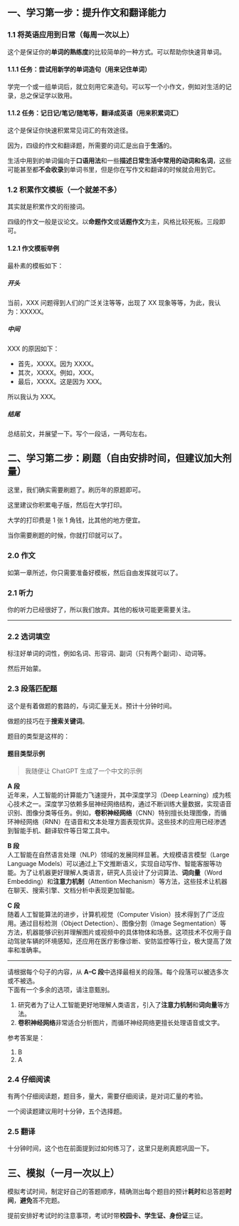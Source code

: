 
## 一、学习第一步：提升作文和翻译能力

### 1.1 将英语应用到日常（每周一次以上）

这个是保证你的**单词的熟练度**的比较简单的一种方式。可以帮助你快速背单词。

#### 1.1.1 任务：尝试用新学的单词造句（用来记住单词）

学完一个或一组单词后，就立刻用它来造句。可以写一个小作文，例如对生活的记录，总之保证学以致用。

#### 1.1.2 任务：记日记/笔记/随笔等，翻译成英语（用来积累词汇）

这个是保证你快速积累常见词汇的有效途径。

因为，四级的作文和翻译题，所需要的词汇是出自于**生活**的。

生活中用到的单词偏向于**口语用法**和一些**描述日常生活中常用的动词和名词**，这些可能甚至都**不会收录**到单词书里，但是你在写作文和翻译的时候就会用到它。

### 1.2 积累作文模板（一个就差不多）

其实就是积累作文的衔接词。

四级的作文一般是议论文。以**命题作文**或**话题作文**为主，风格比较死板。三段即可。

#### 1.2.1 作文模板举例

最朴素的模板如下：

##### 开头

当前，XXX 问题得到人们的广泛关注等等，出现了 XX 现象等等，为此，我认为：XXXXX。

##### 中间

XXX 的原因如下：

- 首先，XXXX。因为 XXXX。
- 其次，XXXX。例如，XXX。
- 最后，XXXX。这是因为 XXX。

所以我认为 XXX。

##### 结尾

总结前文，并展望一下。写个一段话，一两句左右。

## 二、学习第二步：刷题（自由安排时间，但建议加大剂量）

这里，我们确实需要刷题了。刷历年的原题即可。

这里建议你积累电子版，然后在大学打印。

大学的打印费是 1 张 1 角钱，比其他的地方便宜。

当你需要刷题的时候，你就打印就可以了。

### 2.0 作文

如第一章所述，你只需要准备好模板，然后自由发挥就可以了。

### 2.1 听力

你的听力已经很好了，所以我们放弃。其他的板块可能更需要关注。

---
### 2.2 选词填空

标注好单词的词性，例如名词、形容词、副词（只有两个副词）、动词等。

然后开始蒙。

### 2.3 段落匹配题

这个是有着做题的套路的，与词汇量无关。预计十分钟时间。

做题的技巧在于**搜索关键词**。

题目的类型是这样的：

#### 题目类型示例

> 我随便让 ChatGPT 生成了一个中文的示例

**A 段**  
近年来，人工智能的计算能力飞速提升，其中深度学习（Deep Learning）成为核心技术之一。深度学习依赖多层神经网络结构，通过不断训练大量数据，实现语音识别、图像分类等任务。例如，**卷积神经网络**（CNN）特别擅长处理图像，而循环神经网络（RNN）在语音和文本处理方面表现优异。这些技术的应用已经渗透到智能手机、翻译软件等日常工具中。

**B 段**  
人工智能在自然语言处理（NLP）领域的发展同样显著。大规模语言模型（Large Language Models）可以通过上下文推断语义，实现自动写作、智能客服等功能。为了让机器更好理解人类语言，研究人员设计了分词算法、**词向量**（Word Embedding）和**注意力机制**（Attention Mechanism）等方法，这些技术让机器在聊天、搜索引擎、文档分析中表现更加智能。

**C 段**  
随着人工智能算法的进步，计算机视觉（Computer Vision）技术得到了广泛应用。通过目标检测（Object Detection）、图像分割（Image Segmentation）等方法，机器能够识别并理解图片或视频中的具体物体和场景。这项技术不仅用于自动驾驶车辆的环境感知，还应用在医疗影像诊断、安防监控等行业，极大提高了效率和准确率。

---

请根据每个句子的内容，从 **A–C 段**中选择最相关的段落。每个段落可以被选多次或不被选。  
下面有一个多余的选项，请注意甄别。

1. 研究者为了让人工智能更好地理解人类语言，引入了**注意力机制**和**词向量**等方法。
2. **卷积神经网络**非常适合分析图片，而循环神经网络更擅长处理语音或文字。

参考答案是：
1. B 
2. A

### 2.4 仔细阅读

有两个仔细阅读题，题目多，量大，需要仔细阅读，是对词汇量的考验。

一个阅读题建议用时十分钟，五个选择题。

### 2.5 翻译

十分钟时间，这个也在前面提到过如何练习了，这里只是刷真题巩固一下。

## 三、模拟（一月一次以上）

模拟考试时间，制定好自己的答题顺序，精确测出每个题目的预计**耗时**和总答题**时间**，**避免**答不完题。

提前安排好考试时的注意事项，考试时带**校园卡、学生证、身份证**三证。

